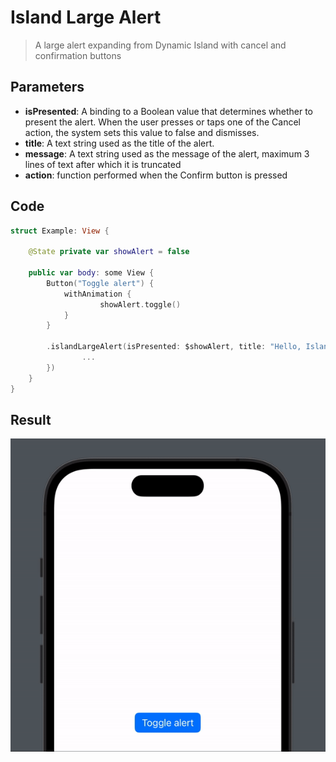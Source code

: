 #  Island Large Alert

> A large alert expanding from Dynamic Island with cancel and confirmation buttons

## Parameters

- **isPresented**: A binding to a Boolean value that determines whether to present the alert. When the user presses or taps one of the Cancel action, the system sets this value to false and dismisses.
- **title**: A text string used as the title of the alert.
- **message**: A text string used as the message of the alert, maximum 3 lines of text after which it is truncated
- **action**: function performed when the Confirm button is pressed

## Code

```swift
struct Example: View {
    
    @State private var showAlert = false
    
    public var body: some View {
        Button("Toggle alert") {
            withAnimation {
                    showAlert.toggle()
            }
        }
        
        .islandLargeAlert(isPresented: $showAlert, title: "Hello, Island,", message: "This is a test for presenting an alert from the Dynamic Island.", action: {
                ...
        })
    }
}

```

## Result

![Result](IslandLargeAlert.gif)
